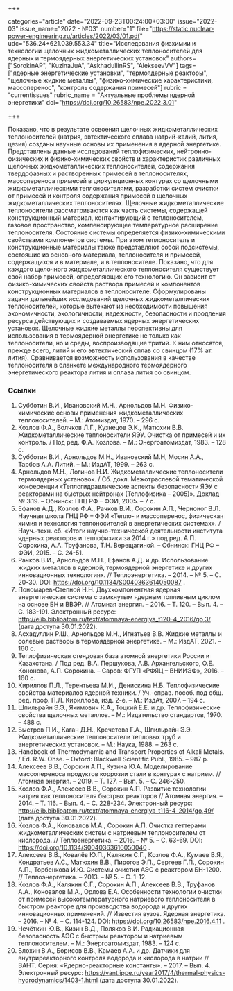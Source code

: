 +++

categories="article"
date="2022-09-23T00:24:00+03:00"
issue="2022-03"
issue_name="2022 - №03"
number="1"
file="https://static.nuclear-power-engineering.ru/articles/2022/03/01.pdf"
udc="536.24+621.039.553.34"
title="Исследования физхимии и технологии щелочных жидкометаллических теплоносителей для ядерных и термоядерных энергетических установок"
authors=["SorokinAP", "KuzinaJuA", "AskhadullinRS", "AlekseevVV"]
tags=["ядерные энергетические установки", "термоядерные реакторы", "щелочные жидкие металлы", "физико-химические характеристики, массоперенос", "контроль содержания примесей"]
rubric = "currentissues"
rubric_name = "Актуальные проблемы ядерной энергетики"
doi="https://doi.org/10.26583/npe.2022.3.01"

+++

Показано, что в результате освоения щелочных жидкометаллических теплоносителей (натрия, эвтектического сплава натрий-калий, лития, цезия) созданы научные основы их применения в ядерной энергетике. Представлены данные исследований теплофизических, нейтронно-физических и физико-химических свойств и характеристик различных щелочных жидкометаллических теплоносителей, содержания твердофазных и растворенных примесей в теплоносителях, массопереноса примесей в циркуляционных контурах со щелочными жидкометаллическими теплоносителями, разработки систем очистки от примесей и контроля содержания примесей в щелочных жидкометаллических теплоносителях. Щелочные жидкометаллические теплоносители рассматриваются как часть системы, содержащей конструкционный материал, контактирующий с теплоносителем, газовое пространство, компенсирующее температурное расширение теплоносителя. Состояние системы определяется физико-химическими свойствами компонентов системы. При этом теплоноситель и конструкционные материалы также представляют собой подсистемы, состоящие из основного материала, теплоносителя и примесей, содержащихся и в материале, и в теплоносителе. Показано, что для каждого щелочного жидкометаллического теплоносителя существует свой набор примесей, определяющих его технологию. Он зависит от физико-химических свойств раствора примесей и компонентов конструкционных материалов в теплоносителе. Сформулированы задачи дальнейших исследований щелочных жидкометаллических теплоносителей, которые вытекают из необходимости повышения экономичности, экологичности, надежности, безопасности и продления ресурса действующих и создаваемых ядерных энергетических установок. Щелочные жидкие металлы перспективны для использования в термоядерной энергетике не только как теплоносители, но и среды, воспроизводящие тритий. К ним относятся, прежде всего, литий и его эвтектический сплав со свинцом (17% ат. лития). Сравнивается возможность использования в качестве теплоносителя в бланкете международного термоядерного энергетического реактора лития и сплава лития со свинцом.

### Ссылки

1. Субботин В.И., Ивановский М.Н., Арнольдов М.Н. Физико-химические основы применения жидкометаллических теплоносителей. – М.: Атомиздат, 1970. – 296 с.
2. Козлов Ф.А., Волчков Л.Г., Кузнецов Э.К., Матюхин В.В. Жидкометаллические теплоносители ЯЭУ. Очистка от примесей и их контроль. / Под ред. Ф.А. Козлова. – М.: Энергоатомиздат, 1983. – 128 с.
3. Субботин В.И., Арнольдов М.Н., Ивановский М.Н, Мосин А.А., Тарбов А.А. Литий. – М.: ИздАТ, 1999. – 263 с.
4. Арнольдов М.Н., Логинов Н.И. Жидкометаллические теплоносители термоядерных установок. / Сб. докл. Межотраслевой тематической конференции «Теплогидравлические аспекты безопасности ЯЭУ с реакторами на быстрых нейтронах (Теплофизика – 2005)». Доклад № 3.19. – Обнинск: ГНЦ РФ – ФЭИ, 2005. – 7 с.
5. Ефанов А.Д., Козлов Ф.А., Рачков В.И., Сорокин А.П., Черноног В.Л. Научная школа ГНЦ РФ – ФЭИ «Тепло- и массоперенос, физическая химия и технология теплоносителей в энергетических системах». / Науч.-техн. сб. «Итоги научно-технической деятельности института ядерных реакторов и теплофизики за 2014 г.» под ред. А.П. Сорокина, А.А. Труфанова, Т.Н. Верещагиной. – Обнинск: ГНЦ РФ – ФЭИ, 2015. – С. 24-51.
6. Рачков В.И., Арнольдов М.Н., Ефанов А.Д. и др. Использование жидких металлов в ядерной, термоядерной энергетике и других инновационных технологиях. // Теплоэнергетика. – 2014. – № 5. – С. 20-30. DOI: https://doi.org/10.1134/S0040363614050087 .
7. Пономарев-Степной Н.Н. Двухкомпонентная ядерная энергетическая система с замкнутым ядерным топливным циклом на основе БН и ВВЭР. // Атомная энергия. – 2016. – Т. 120. – Вып. 4. – С. 183-191. Электронный ресурс: http://elib.biblioatom.ru/text/atomnaya-energiya_t120-4_2016/go,3/ (дата доступа 30.01.2022).
8. Асхадуллин Р.Ш., Арнольдов М.Н., Игнатьев В.В. Жидкие металлы и солевые растворы в термоядерной энергетике. – М.: ИздАТ, 2021. – 160 с.
9. Теплофизическая стендовая база атомной энергетики России и Казахстана. / Под ред. В.А. Першукова, А.В. Архангельского, О.Е. Кононова, А.П. Сорокина. – Саров: ФГУП «РФЯЦ – ВНИИЭФ», 2016. – 160 с.
10. Кириллов П.Л., Терентьева М.И., Денискина Н.Б. Теплофизические свойства материалов ядерной техники. / Уч.-справ. пособ. под общ. ред. проф. П.Л. Кириллова, изд. 2-е. – М.: ИздАт, 2007. – 194 с.
11. Шпильрайн Э.Э., Якимович К.А., Тоцкий Е.Е. и др. Теплофизические свойства щелочных металлов. – М.: Издательство стандартов, 1970. – 488 с.
12. Быстров П.И., Каган Д.Н., Кречетова Г.А., Шпильрайн Э.Э. Жидкометаллические теплоносители тепловых труб и энергетических установок. – М.: Наука, 1988. – 263 с.
13. Handbook of Thermodynamic and Transport Properties of Alkali Metals. / Ed. R.W. Ohse. – Oxford: Blackwell Scientific Publ., 1985. – 987 p.
14. Алексеев В.В., Сорокин А.П., Кузина Ю.А. Моделирование массопереноса продуктов коррозии стали в контурах с натрием. // Атомная энергия. – 2019. – Т. 127. – Вып. 5. – С. 246-250.
15. Козлов Ф.А., Алексеев В.В., Сорокин А.П. Развитие технологии натрия как теплоносителя быстрых реакторов // Атомная энергия. – 2014. – Т. 116. – Вып. 4. – С. 228-234. Электронный ресурс: http://elib.biblioatom.ru/text/atomnaya-energiya_t116-4_2014/go,49/ (дата доступа 30.01.2022).
16. Козлов Ф.А., Коновалов М.А., Сорокин А.П. Очистка геттерами жидкометаллических систем с натриевым теплоносителем от кислорода. // Теплоэнергетика. – 2016. – № 5. – С. 63-69. DOI: https://doi.org/10.1134/S0040363616050040 .
17. Алексеев В.В., Ковалёв Ю.П., Калякин С.Г., Козлов Ф.А., Кумаев В.Я., Кондратьев А.С., Матюхин В.В., Пирогов Э.П., Сергеев Г.П., Сорокин А.П., Торбенкова И.Ю. Системы очистки АЭС с реактором БН-1200. // Теплоэнергетика. – 2013. – № 5. – С. 1-12.
18. Козлов Ф.А., Калякин С.Г., Сорокин А.П., Алексеев В.В., Труфанов А.А., Коновалов М.А., Орлова Е.А. Особенности технологии очистки от примесей высокотемпературного натриевого теплоносителя в быстром реакторе для производства водорода и других инновационных применений. // Известия вузов. Ядерная энергетика. – 2016. – № 4. – С. 114-124. DOI: https://doi.org/10.26583/npe.2016.4.11 .
19. Чечёткин Ю.В., Кизин В.Д., Поляков В.И. Радиационная безопасность АЭС с быстрым реактором и натриевым теплоносителем. – М.: Энергоатомиздат, 1983. – 124 с.
20. Блохин В.А., Борисов В.В., Камаев А.А. и др. Датчики для внутриреакторного контроля водорода и кислорода в натрии // ВАНТ. Серия: «Ядерно-реакторные константы». – 2017. – Вып. 4. Электронный ресурс: https://vant.ippe.ru/year2017/4/thermal-physics-hydrodynamics/1403-1.html (дата доступа 30.01.2022).